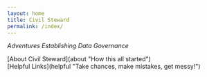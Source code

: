 ```yaml
---
layout: home
title: Civil Steward
permalink: /index/
---
```


<p>
  <em>Adventures Establishing Data Governance</em>
</p>
[About Civil Steward](about "How this all started")<br>
[Helpful Links](helpful "Take chances, make mistakes, get messy!")

